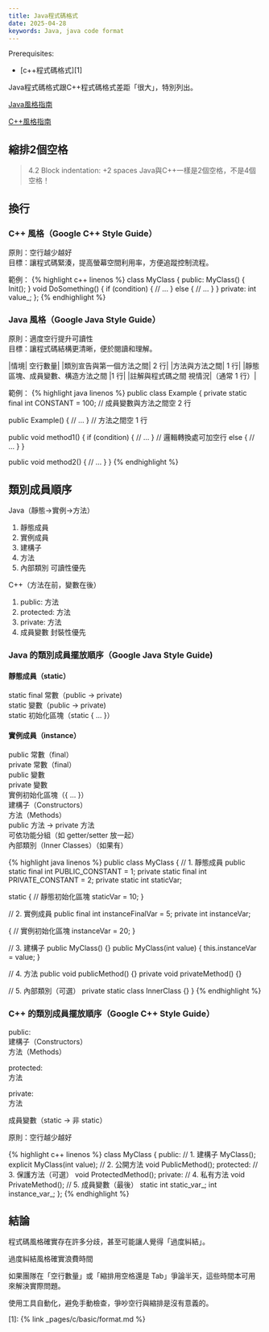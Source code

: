 ```yaml
---
title: Java程式碼格式
date: 2025-04-28
keywords: Java, java code format
---
```

Prerequisites:

- [c++程式碼格式][1]

Java程式碼格式跟C++程式碼格式差距「很大」，特別列出。

[Java風格指南](https://google.github.io/styleguide/javaguide.html)

[C++風格指南](https://www.cclo.idv.tw/google-cpp-styleguide-zhTW/formatting.html#class-format)

## 縮排2個空格
> 4.2 Block indentation: +2 spaces
Java與C++一樣是2個空格，不是4個空格！

## 換行
### C++ 風格（Google C++ Style Guide）
原則：空行越少越好  
目標：讓程式碼緊湊，提高螢幕空間利用率，方便追蹤控制流程。  

範例：
{% highlight c++ linenos %}
class MyClass {
 public:
  MyClass() { Init(); }
  void DoSomething() {
    if (condition) {
      // ...
    } else {
      // ...
    }
  }
 private:
  int value_;
};
{% endhighlight %}

### Java 風格（Google Java Style Guide）
原則：適度空行提升可讀性  
目標：讓程式碼結構更清晰，便於閱讀和理解。  

|情境|	空行數量|
|類別宣告與第一個方法之間|	2 行|
|方法與方法之間|	1 行|
|靜態區塊、成員變數、構造方法之間	|1 行|
|註解與程式碼之間	視情況|（通常 1 行）|

範例：
{% highlight java linenos %}
public class Example {
  private static final int CONSTANT = 100;
  // 成員變數與方法之間空 2 行
  
  public Example() {
    // ...
  }
  // 方法之間空 1 行
  
  public void method1() {
    if (condition) {
      // ...
    }
    // 邏輯轉換處可加空行
    else {
      // ...
    }
  }
  
  public void method2() {
    // ...
  }
}
{% endhighlight %}

## 類別成員順序
Java（靜態→實例→方法） 
1. 靜態成員
2. 實例成員
3. 建構子
4. 方法
5. 內部類別	可讀性優先

C++（方法在前，變數在後） 
1. public: 方法
2. protected: 方法
3. private: 方法
4. 成員變數	封裝性優先

### Java 的類別成員擺放順序（Google Java Style Guide)

#### 靜態成員（static）
static final 常數（public → private)  
static 變數（public → private)  
static 初始化區塊（static { ... }）  

#### 實例成員（instance）
public 常數（final）  
private 常數（final）  
public 變數  
private 變數  
實例初始化區塊（{ ... }）  
建構子（Constructors）  
方法（Methods）  
public 方法 → private 方法  
可依功能分組（如 getter/setter 放一起）  
內部類別（Inner Classes）（如果有）  

{% highlight java linenos %}
public class MyClass {
  // 1. 靜態成員
  public static final int PUBLIC_CONSTANT = 1;
  private static final int PRIVATE_CONSTANT = 2;
  private static int staticVar;
  
  static {
      // 靜態初始化區塊
      staticVar = 10;
  }
  
  // 2. 實例成員
  public final int instanceFinalVar = 5;
  private int instanceVar;
  
  {
      // 實例初始化區塊
      instanceVar = 20;
  }
  
  // 3. 建構子
  public MyClass() {}
  public MyClass(int value) { this.instanceVar = value; }
  
  // 4. 方法
  public void publicMethod() {}
  private void privateMethod() {}
  
  // 5. 內部類別（可選）
  private static class InnerClass {}
}
{% endhighlight %}

### C++ 的類別成員擺放順序（Google C++ Style Guide）
public:  
建構子（Constructors）  
方法（Methods）

protected:  
方法  

private:  
方法  

成員變數（static → 非 static）

原則：空行越少越好

{% highlight c++ linenos %}
class MyClass {
 public:
    // 1. 建構子
    MyClass();
    explicit MyClass(int value);
    // 2. 公開方法
    void PublicMethod();
 protected:
    // 3. 保護方法（可選）
    void ProtectedMethod();
 private:
    // 4. 私有方法
    void PrivateMethod();
    // 5. 成員變數（最後）
    static int static_var_;
    int instance_var_;
};
{% endhighlight %}

## 結論
程式碼風格確實存在許多分歧，甚至可能讓人覺得「過度糾結」。

過度糾結風格確實浪費時間

如果團隊在「空行數量」或「縮排用空格還是 Tab」爭論半天，這些時間本可用來解決實際問題。

使用工具自動化，避免手動檢查，爭吵空行與縮排是沒有意義的。


[1]: {% link _pages/c/basic/format.md %}

